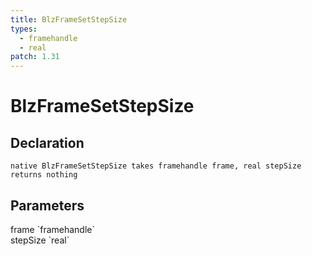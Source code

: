 ```yaml
---
title: BlzFrameSetStepSize
types:
  - framehandle
  - real
patch: 1.31
---
```


# BlzFrameSetStepSize

## Declaration

```
native BlzFrameSetStepSize takes framehandle frame, real stepSize returns nothing
```

## Parameters
<dl>
  <dt>frame `framehandle`</dt>
  <dd></dd>

  <dt>stepSize `real`</dt>
  <dd></dd>
</dl>